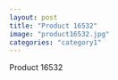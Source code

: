 ```yaml
---
layout: post
title: "Product 16532"
image: "product16532.jpg"
categories: "category1"
---
```

Product 16532
